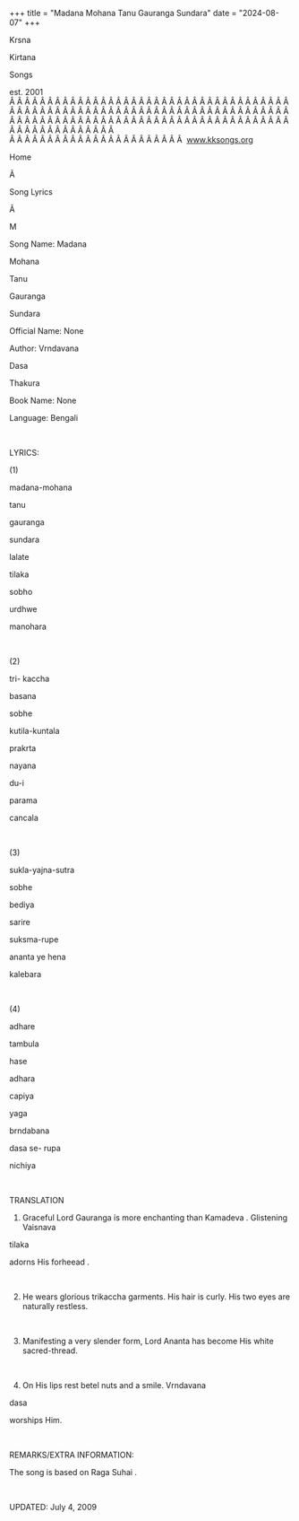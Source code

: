 +++ 
title = "Madana Mohana Tanu Gauranga Sundara"
date = "2024-08-07"
+++

Krsna
 
Kirtana
 
Songs

est. 2001
Â Â Â Â Â Â Â Â Â Â Â Â Â Â Â Â Â Â Â Â Â Â Â Â Â Â Â Â Â Â Â Â Â Â Â Â Â Â Â Â Â Â Â Â Â Â Â Â Â Â Â Â Â Â Â Â Â Â Â Â Â Â Â Â Â Â Â Â Â Â Â Â Â Â Â Â Â Â Â Â Â Â Â Â Â Â Â Â Â Â Â Â Â Â Â Â Â Â Â Â Â Â Â Â Â Â Â Â Â Â Â Â Â Â Â Â Â Â Â Â Â Â Â Â Â  
Â Â Â Â Â Â Â Â Â Â Â Â Â Â Â Â Â Â Â Â Â Â Â  
www.kksongs.org








Home


Ã 
 
Song Lyrics
 
Ã 
 
M


Song Name: 
Madana
 
Mohana
 
Tanu
 
Gauranga


Sundara


Official Name: None


Author: 
Vrndavana
 
Dasa
 
Thakura


Book Name: None


Language: 
Bengali


 


LYRICS:


(1)


madana-mohana
 
tanu
 
gauranga
 
sundara


lalate
 
tilaka
 
sobho
 
urdhwe


manohara


 


(2)


tri-
kaccha
 
basana
 
sobhe
 
kutila-kuntala


prakrta
 
nayana
 
du-i
 
parama


cancala


 


(3)


sukla-yajna-sutra


sobhe
 
bediya
 
sarire


suksma-rupe
 
ananta
 ye 
hena
 
kalebara


 


(4)


adhare
 
tambula
 
hase
 
adhara


capiya


yaga
 
brndabana
 
dasa
 se-
rupa
 
nichiya


 


TRANSLATION


1) Graceful Lord 
Gauranga
 is more enchanting than 
Kamadeva
.
Glistening 
Vaisnava
 
tilaka

adorns His 
forheead
.


 


2) He wears glorious 
trikaccha
 garments. His hair is curly. His two eyes are
naturally restless.


 


3) Manifesting a very
slender form, Lord 
Ananta
 has become His white
sacred-thread.


 


4) On His lips rest betel
nuts and a smile. 
Vrndavana
 
dasa

worships Him.


 


REMARKS/EXTRA INFORMATION:


The
song is based on Raga 
Suhai
.


 


UPDATED:
 July 4, 2009
